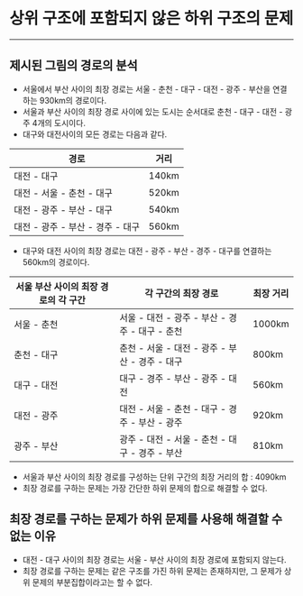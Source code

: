 # 상위 구조에 포함되지 않은 하위 구조의 문제

---

## 제시된 그림의 경로의 분석

- 서울에서 부산 사이의 최장 경로는 서울 - 춘천 - 대구 - 대전 - 광주 - 부산을 연결하는 930km의 경로이다.
- 서울과 부산 사이의 최장 경로 사이에 있는 도시는 순서대로 춘천 - 대구 - 대전 - 광주 4개의 도시이다.
- 대구와 대전사이의 모든 경로는 다음과 같다.

|경로|거리|
|--|--|
|대전 - 대구|140km|
|대전 - 서울 - 춘천 - 대구|520km|
|대전 - 광주 - 부산 - 대구|540km|
|대전 - 광주 - 부산 - 경주 - 대구|560km|

- 대구와 대전 사이의 최장 경로는 대전 - 광주 - 부산 - 경주 - 대구를 연결하는 560km의 경로이다. 

|서울 부산 사이의 최장 경로의 각 구간|각 구간의 최장 경로|최장 거리|
|-|-|-|
|서울 - 춘천|서울 - 대전 - 광주 - 부산 - 경주 - 대구 - 춘천|1000km|
|춘천 - 대구|춘천 - 서울 - 대전 - 광주 - 부산 - 경주 - 대구|800km|
|대구 - 대전|대구 - 경주 - 부산 - 광주 - 대전|560km|
|대전 - 광주|대전 - 서울 - 춘천 - 대구 - 경주 - 부산 - 광주|920km|
|광주 - 부산|광주 - 대전 - 서울 - 춘천 - 대구 - 경주 - 부산|810km|

- 서울과 부산 사이의 최장 경로를 구성하는 단위 구간의 최장 거리의 합 : 4090km
- 최장 경로를 구하는 문제는 가장 간단한 하위 문제의 합으로 해결할 수 없다.

## 최장 경로를 구하는 문제가 하위 문제를 사용해 해결할 수 없는 이유

- 대전 - 대구 사이의 최장 경로는 서울 - 부산 사이의 최장 경로에 포함되지 않는다.
- 최장 경로를 구하는 문제는 같은 구조를 가진 하위 문제는 존재하지만, 그 문제가 상위 문제의 부분집합이라고는 할 수 없다.
